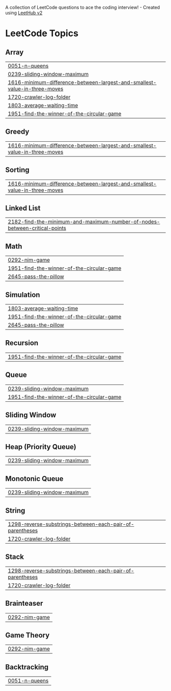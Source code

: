 A collection of LeetCode questions to ace the coding interview! - Created using [LeetHub v2](https://github.com/arunbhardwaj/LeetHub-2.0)
<!---LeetCode Topics Start-->
# LeetCode Topics
## Array
|  |
| ------- |
| [0051-n-queens](https://github.com/Kuro-orzz/Leetcode_sol/tree/master/0051-n-queens) |
| [0239-sliding-window-maximum](https://github.com/Kuro-orzz/Leetcode_sol/tree/master/0239-sliding-window-maximum) |
| [1616-minimum-difference-between-largest-and-smallest-value-in-three-moves](https://github.com/Kuro-orzz/Leetcode_sol/tree/master/1616-minimum-difference-between-largest-and-smallest-value-in-three-moves) |
| [1720-crawler-log-folder](https://github.com/Kuro-orzz/Leetcode_sol/tree/master/1720-crawler-log-folder) |
| [1803-average-waiting-time](https://github.com/Kuro-orzz/Leetcode_sol/tree/master/1803-average-waiting-time) |
| [1951-find-the-winner-of-the-circular-game](https://github.com/Kuro-orzz/Leetcode_sol/tree/master/1951-find-the-winner-of-the-circular-game) |
## Greedy
|  |
| ------- |
| [1616-minimum-difference-between-largest-and-smallest-value-in-three-moves](https://github.com/Kuro-orzz/Leetcode_sol/tree/master/1616-minimum-difference-between-largest-and-smallest-value-in-three-moves) |
## Sorting
|  |
| ------- |
| [1616-minimum-difference-between-largest-and-smallest-value-in-three-moves](https://github.com/Kuro-orzz/Leetcode_sol/tree/master/1616-minimum-difference-between-largest-and-smallest-value-in-three-moves) |
## Linked List
|  |
| ------- |
| [2182-find-the-minimum-and-maximum-number-of-nodes-between-critical-points](https://github.com/Kuro-orzz/Leetcode_sol/tree/master/2182-find-the-minimum-and-maximum-number-of-nodes-between-critical-points) |
## Math
|  |
| ------- |
| [0292-nim-game](https://github.com/Kuro-orzz/Leetcode_sol/tree/master/0292-nim-game) |
| [1951-find-the-winner-of-the-circular-game](https://github.com/Kuro-orzz/Leetcode_sol/tree/master/1951-find-the-winner-of-the-circular-game) |
| [2645-pass-the-pillow](https://github.com/Kuro-orzz/Leetcode_sol/tree/master/2645-pass-the-pillow) |
## Simulation
|  |
| ------- |
| [1803-average-waiting-time](https://github.com/Kuro-orzz/Leetcode_sol/tree/master/1803-average-waiting-time) |
| [1951-find-the-winner-of-the-circular-game](https://github.com/Kuro-orzz/Leetcode_sol/tree/master/1951-find-the-winner-of-the-circular-game) |
| [2645-pass-the-pillow](https://github.com/Kuro-orzz/Leetcode_sol/tree/master/2645-pass-the-pillow) |
## Recursion
|  |
| ------- |
| [1951-find-the-winner-of-the-circular-game](https://github.com/Kuro-orzz/Leetcode_sol/tree/master/1951-find-the-winner-of-the-circular-game) |
## Queue
|  |
| ------- |
| [0239-sliding-window-maximum](https://github.com/Kuro-orzz/Leetcode_sol/tree/master/0239-sliding-window-maximum) |
| [1951-find-the-winner-of-the-circular-game](https://github.com/Kuro-orzz/Leetcode_sol/tree/master/1951-find-the-winner-of-the-circular-game) |
## Sliding Window
|  |
| ------- |
| [0239-sliding-window-maximum](https://github.com/Kuro-orzz/Leetcode_sol/tree/master/0239-sliding-window-maximum) |
## Heap (Priority Queue)
|  |
| ------- |
| [0239-sliding-window-maximum](https://github.com/Kuro-orzz/Leetcode_sol/tree/master/0239-sliding-window-maximum) |
## Monotonic Queue
|  |
| ------- |
| [0239-sliding-window-maximum](https://github.com/Kuro-orzz/Leetcode_sol/tree/master/0239-sliding-window-maximum) |
## String
|  |
| ------- |
| [1298-reverse-substrings-between-each-pair-of-parentheses](https://github.com/Kuro-orzz/Leetcode_sol/tree/master/1298-reverse-substrings-between-each-pair-of-parentheses) |
| [1720-crawler-log-folder](https://github.com/Kuro-orzz/Leetcode_sol/tree/master/1720-crawler-log-folder) |
## Stack
|  |
| ------- |
| [1298-reverse-substrings-between-each-pair-of-parentheses](https://github.com/Kuro-orzz/Leetcode_sol/tree/master/1298-reverse-substrings-between-each-pair-of-parentheses) |
| [1720-crawler-log-folder](https://github.com/Kuro-orzz/Leetcode_sol/tree/master/1720-crawler-log-folder) |
## Brainteaser
|  |
| ------- |
| [0292-nim-game](https://github.com/Kuro-orzz/Leetcode_sol/tree/master/0292-nim-game) |
## Game Theory
|  |
| ------- |
| [0292-nim-game](https://github.com/Kuro-orzz/Leetcode_sol/tree/master/0292-nim-game) |
## Backtracking
|  |
| ------- |
| [0051-n-queens](https://github.com/Kuro-orzz/Leetcode_sol/tree/master/0051-n-queens) |
<!---LeetCode Topics End-->